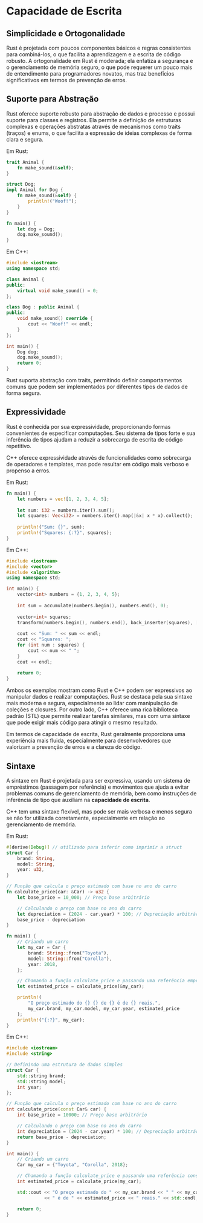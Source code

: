 # Capacidade de Escrita

## Simplicidade e Ortogonalidade

Rust é projetada com poucos componentes básicos e regras consistentes para combiná-los, o que facilita a aprendizagem e a escrita de código robusto. A ortogonalidade em Rust é moderada; ela enfatiza a segurança e o gerenciamento de memória seguro, o que pode requerer um pouco mais de entendimento para programadores novatos, mas traz benefícios significativos em termos de prevenção de erros.


## Suporte para Abstração

Rust oferece suporte robusto para abstração de dados e processo e possui suporte para classes e registros. Ela permite a definição de estruturas complexas e operações abstratas através de mecanismos como traits (traços) e enums, o que facilita a expressão de ideias complexas de forma clara e segura.

Em Rust:
```rust
trait Animal {
    fn make_sound(&self);
}

struct Dog;
impl Animal for Dog {
    fn make_sound(&self) {
        println!("Woof!");
    }
}

fn main() {
    let dog = Dog;
    dog.make_sound();
}
```

Em C++:
```c++
#include <iostream>
using namespace std;

class Animal {
public:
    virtual void make_sound() = 0;
};

class Dog : public Animal {
public:
    void make_sound() override {
        cout << "Woof!" << endl;
    }
};

int main() {
    Dog dog;
    dog.make_sound();
    return 0;
}
```
Rust suporta abstração com traits, permitindo definir comportamentos comuns que podem ser implementados por diferentes tipos de dados de forma segura.

## Expressividade

Rust é conhecida por sua expressividade, proporcionando formas convenientes de especificar computações. Seu sistema de tipos forte e sua inferência de tipos ajudam a reduzir a sobrecarga de escrita de código repetitivo.

C++ oferece expressividade através de funcionalidades como sobrecarga de operadores e templates, mas pode resultar em código mais verboso e propenso a erros.

Em Rust:
```rust
fn main() {
    let numbers = vec![1, 2, 3, 4, 5];
    
    let sum: i32 = numbers.iter().sum();
    let squares: Vec<i32> = numbers.iter().map(|&x| x * x).collect();
    
    println!("Sum: {}", sum);
    println!("Squares: {:?}", squares);
}
```

Em C++:
```c++
#include <iostream>
#include <vector>
#include <algorithm>
using namespace std;

int main() {
    vector<int> numbers = {1, 2, 3, 4, 5};
    
    int sum = accumulate(numbers.begin(), numbers.end(), 0);
    
    vector<int> squares;
    transform(numbers.begin(), numbers.end(), back_inserter(squares), [](int x) { return x * x; });
    
    cout << "Sum: " << sum << endl;
    cout << "Squares: ";
    for (int num : squares) {
        cout << num << " ";
    }
    cout << endl;
    
    return 0;
}
```

Ambos os exemplos mostram como Rust e C++ podem ser expressivos ao manipular dados e realizar computações. Rust se destaca pela sua sintaxe mais moderna e segura, especialmente ao lidar com manipulação de coleções e closures. Por outro lado, C++ oferece uma rica biblioteca padrão (STL) que permite realizar tarefas similares, mas com uma sintaxe que pode exigir mais código para atingir o mesmo resultado.

Em termos de capacidade de escrita, Rust geralmente proporciona uma experiência mais fluida, especialmente para desenvolvedores que valorizam a prevenção de erros e a clareza do código.

## Sintaxe

A sintaxe em Rust é projetada para ser expressiva, usando um sistema de empréstimos (passagem por referência) e movimentos que ajuda a evitar problemas comuns de gerenciamento de memória, bem como instruções de inferência de tipo que auxiliam na **capacidade de escrita**.

C++ tem uma sintaxe flexível, mas pode ser mais verbosa e menos segura se não for utilizada corretamente, especialmente em relação ao gerenciamento de memória.

Em Rust:
```rust
#[derive(Debug)] // utilizado para inferir como imprimir a struct
struct Car {
    brand: String,
    model: String,
    year: u32,
}

// Função que calcula o preço estimado com base no ano do carro
fn calculate_price(car: &Car) -> u32 {
    let base_price = 10_000; // Preço base arbitrário

    // Calculando o preço com base no ano do carro
    let depreciation = (2024 - car.year) * 100; // Depreciação arbitrária por ano
    base_price - depreciation
}

fn main() {
    // Criando um carro
    let my_car = Car {
        brand: String::from("Toyota"),
        model: String::from("Corolla"),
        year: 2018,
    };

    // Chamando a função calculate_price e passando uma referência emprestada para my_car
    let estimated_price = calculate_price(&my_car);

    println!(
        "O preço estimado do {} {} de {} é de {} reais.",
        my_car.brand, my_car.model, my_car.year, estimated_price
    );
    println!("{:?}", my_car);
}
```

Em C++:
```c++
#include <iostream>
#include <string>

// Definindo uma estrutura de dados simples
struct Car {
    std::string brand;
    std::string model;
    int year;
};

// Função que calcula o preço estimado com base no ano do carro
int calculate_price(const Car& car) {
    int base_price = 10000; // Preço base arbitrário

    // Calculando o preço com base no ano do carro
    int depreciation = (2024 - car.year) * 100; // Depreciação arbitrária por ano
    return base_price - depreciation;
}

int main() {
    // Criando um carro
    Car my_car = {"Toyota", "Corolla", 2018};

    // Chamando a função calculate_price e passando uma referência constante para my_car
    int estimated_price = calculate_price(my_car);

    std::cout << "O preço estimado do " << my_car.brand << " " << my_car.model << " de " << my_car.year
              << " é de " << estimated_price << " reais." << std::endl;

    return 0;
}

```